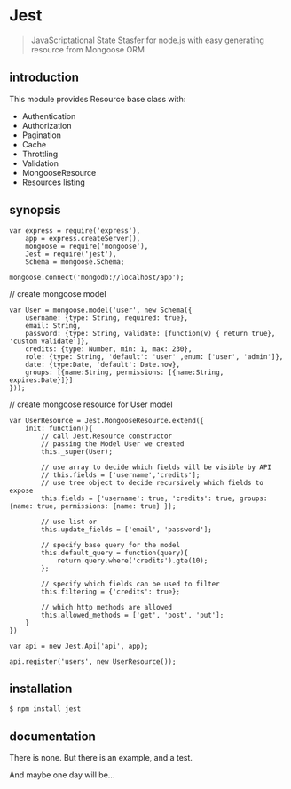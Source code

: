 Jest
====

> JavaScriptational State Stasfer for node.js with easy generating resource from Mongoose ORM

####  #

introduction
------------
This module provides Resource base class with:

- Authentication
- Authorization
- Pagination
- Cache
- Throttling
- Validation
- MongooseResource
- Resources listing

synopsis
--------

	var express = require('express'), 
		app = express.createServer(),
		mongoose = require('mongoose'),
		Jest = require('jest'),
		Schema = mongoose.Schema;

	mongoose.connect('mongodb://localhost/app');

// create mongoose model

	var User = mongoose.model('user', new Schema({
	    username: {type: String, required: true},
	    email: String,
	    password: {type: String, validate: [function(v) { return true}, 'custom validate']},
	    credits: {type: Number, min: 1, max: 230},
	    role: {type: String, 'default': 'user' ,enum: ['user', 'admin']},
	    date: {type:Date, 'default': Date.now},
	    groups: [{name:String, permissions: [{name:String, expires:Date}]}]
	}));

// create mongoose resource for User model

	var UserResource = Jest.MongooseResource.extend({
		init: function(){
			// call Jest.Resource constructor
			// passing the Model User we created
			this._super(User);

			// use array to decide which fields will be visible by API
			// this.fields = ['username','credits'];
			// use tree object to decide recursively which fields to expose
			this.fields = {'username': true, 'credits': true, groups: {name: true, permissions: {name: true} }};

			// use list or
			this.update_fields = ['email', 'password'];

			// specify base query for the model
			this.default_query = function(query){
				return query.where('credits').gte(10);
			};

			// specify which fields can be used to filter
			this.filtering = {'credits': true};

			// which http methods are allowed
			this.allowed_methods = ['get', 'post', 'put'];
		}
	})

	var api = new Jest.Api('api', app);

	api.register('users', new UserResource());

installation
------------

    $ npm install jest

documentation
-------------

There is none.
But there is an example, and a test.

And maybe one day will be...
